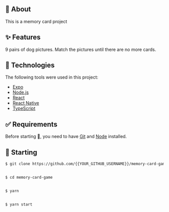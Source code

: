 ## :dart: About

This is a memory card project

## :sparkles: Features

9 pairs of dog pictures. Match the pictures until there are no more cards.

## :rocket: Technologies

The following tools were used in this project:

- [Expo](https://expo.io/)
- [Node.js](https://nodejs.org/en/)
- [React](https://pt-br.reactjs.org/)
- [React Native](https://reactnative.dev/)
- [TypeScript](https://www.typescriptlang.org/)

## :white_check_mark: Requirements

Before starting :checkered_flag:, you need to have [Git](https://git-scm.com) and [Node](https://nodejs.org/en/) installed.

## :checkered_flag: Starting

```bash
$ git clone https://github.com/{{YOUR_GITHUB_USERNAME}}/memory-card-game


$ cd memory-card-game


$ yarn


$ yarn start

```
